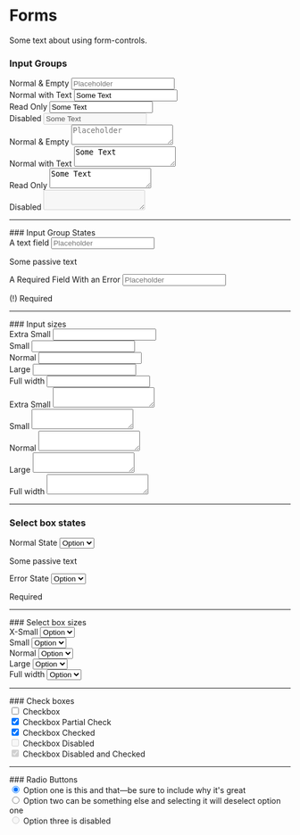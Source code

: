 # Forms

Some text about using form-controls.

### Input Groups

<div class='form-group'>
  <label for='text-normal-0'>Normal & Empty</label>
  <input type='text' id='text-normal-0' class='form-control' placeholder='Placeholder'>
</div>

<div class='form-group'>
  <label for='text-normal-1'>Normal with Text</label>
  <input type='text' id='text-normal-1' class='form-control' placeholder='Placeholder text' value='Some Text'>
</div>

<div class='form-group'>
  <label for='text-normal-2'>Read Only</label>
  <input type='text' id='text-normal-2' class='form-control' value='Some Text' readonly>
</div>

<div class='form-group'>
  <label for='text-normal-3'>Disabled</label>
  <input type='text' id='text-normal-3' class='form-control' value='Some Text' disabled>
</div>

<div class='form-group'>
  <label for='textarea-normal-0'>Normal & Empty</label>
  <textarea type='text' id='textarea-normal-0' class='form-control' placeholder='Placeholder'></textarea>
</div>

<div class='form-group'>
  <label for='textarea-normal-1'>Normal with Text</label>
  <textarea type='text' id='textarea-normal-1' class='form-control'>Some Text</textarea>
</div>

<div class='form-group'>
  <label for='textarea-normal-2'>Read Only</label>
  <textarea type='text' id='textarea-normal-2' class='form-control'readonly>Some Text</textarea>
</div>

<div class='form-group'>
  <label for='textarea-normal-3'>Disabled</label>
  <textarea type='text' id='textarea-normal-3' class='form-control' value='Some Text' disabled></textarea>
</div>

<hr>
### Input Group States

<div class='form-group'>
  <label for='text-info-1' class='is-required'>A text field</label>
  <input type='text' id='text-info-1' class='form-control' placeholder='Placeholder'>
  <p class='info-block'>Some passive text</p>
</div>

<div class='form-group has-error'>
  <label for='text-info-2' class='is-required'>A Required Field With an Error</label>
  <input type='text' id='text-info-2' class='form-control' placeholder='Placeholder'>
  <p class='info-block'>(!) Required</p>
</div>

<hr>
### Input sizes

<div class='form-group'>
  <label for='text-size-1'>Extra Small</label>
  <input type='text' id='text-size-1' class='form-control form-control--xs'>
</div>
<div class='form-group'>
  <label for='text-size-2'>Small</label>
  <input type='text' id='text-size-2' class='form-control form-control--sm'>
</div>
<div class='form-group'>
  <label for='text-size-3'>Normal</label>
  <input type='text' id='text-size-3' class='form-control'>
</div>
<div class='form-group'>
  <label for='text-size-4'>Large</label>
  <input type='text' id='text-size-4' class='form-control form-control--lg'>
</div>
<div class='form-group'>
  <label for='text-size-5'>Full width</label>
  <input type='text' id='text-size-5' class='form-control form-control--full'>
</div>


<div class='form-group'>
  <label for='textarea-size-1'>Extra Small</label>
  <textarea type='text' id='textarea-size-1' class='form-control form-control--xs'></textarea>
</div>
<div class='form-group'>
  <label for='textarea-size-2'>Small</label>
  <textarea type='text' id='textarea-size-2' class='form-control form-control--sm'></textarea>
</div>
<div class='form-group'>
  <label for='textarea-size-3'>Normal</label>
  <textarea type='text' id='textarea-size-3' class='form-control'></textarea>
</div>
<div class='form-group'>
  <label for='textarea-size-4'>Large</label>
  <textarea type='text' id='textarea-size-4' class='form-control form-control--lg'></textarea>
</div>
<div class='form-group'>
  <label for='textarea-size-5'>Full width</label>
  <textarea type='text' id='textarea-size-5' class='form-control form-control--full'></textarea>
</div>

<hr>

### Select box states

<div class='form-group'>
  <label form='select-normal-1'>Normal State</label>
  <select id='select-normal-1' class='form-control'>
    <option>Option</option>
    <option>Option</option>
    <option>Option</option>
  </select>
  <p class='info-block'>Some passive text</p>
</div>

<div class='form-group has-error'>
  <label form='select-normal-2' class='is-required'>Error State</label>
  <select id='select-normal-2' class='form-control'>
    <option>Option</option>
    <option>Option</option>
    <option>Option</option>
  </select>
  <p class='info-block'>Required</p>
</div>

<hr>
### Select box sizes

<div class='form-group'>
  <label for='select-size-0'>X-Small</label>
  <select id='select-normal-0' class='form-control form-control--xs'>
    <option>Option</option>
    <option>Option</option>
    <option>Option</option>
  </select>
</div>
<div class='form-group'>
  <label for='select-size-1'>Small</label>
  <select id='select-normal-1' class='form-control form-control--sm'>
    <option>Option</option>
    <option>Option</option>
    <option>Option</option>
  </select>
</div>
<div class='form-group'>
  <label for='select-size-2'>Normal</label>
  <select id='select-normal-2' class='form-control'>
    <option>Option</option>
    <option>Option</option>
    <option>Option</option>
  </select>
</div>
<div class='form-group'>
  <label for='select-size-3'>Large</label>
  <select id='select-normal-3' class='form-control form-control--lg'>
    <option>Option</option>
    <option>Option</option>
    <option>Option</option>
  </select>
</div>
<div class='form-group'>
  <label for='select-size-4'>Full width</label>
  <select id='select-normal-4' class='form-control form-control--full'>
    <option>Option</option>
    <option>Option</option>
    <option>Option</option>
  </select>
</div>

<hr>
### Check boxes

<div class='form-checkbox'>
  <label>
    <input type='checkbox' class='form-checkbox--input' value=''/>
    Checkbox
  </label>
</div>

<div class='form-checkbox'>
  <label>
    <input type='checkbox' value='' class='form-checkbox--input checkbox-partial' checked/>
      Checkbox Partial Check
  </label>
</div>

<div class='form-checkbox'>
  <label>
    <input type='checkbox' class='form-checkbox--input' value='' checked/>
    Checkbox Checked
  </label>
</div>

<div class='form-checkbox'>
  <label>
    <input type='checkbox' value='' class='form-checkbox--input' disabled/>
      Checkbox Disabled
  </label>
</div>

<div class='form-checkbox'>
  <label>
    <input type='checkbox' value='' class='form-checkbox--input' disabled checked/>
      Checkbox Disabled and Checked
  </label>
</div>

<hr>
### Radio Buttons

<div class='form-radio'>
  <label>
    <input type='radio' class='form-radio--input' name='optionsRadios' id='optionsRadios1' value='option1' checked>
    Option one is this and that&mdash;be sure to include why it's great
  </label>
</div>
<div class='form-radio'>
  <label>
    <input type='radio' class='form-radio--input' name='optionsRadios' id='optionsRadios2' value='option2'>
    Option two can be something else and selecting it will deselect option one
  </label>
</div>
<div class='form-radio'>
  <label>
    <input type='radio' class='form-radio--input' name='optionsRadios' id='optionsRadios3' value='option3' disabled>
    Option three is disabled
  </label>
</div>
